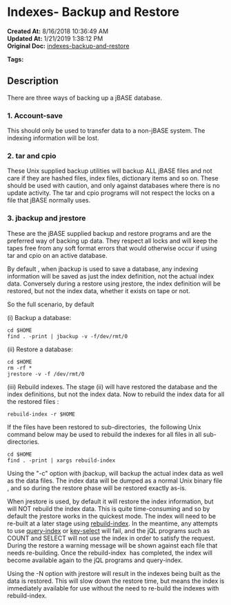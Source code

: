# Indexes- Backup and Restore

**Created At:** 8/16/2018 10:36:49 AM  
**Updated At:** 1/21/2019 1:38:12 PM  
**Original Doc:** [indexes-backup-and-restore](https://docs.jbase.com/48152-indexes/indexes-backup-and-restore)  

**Tags:**
<badge text='restore' vertical='middle' />
<badge text='backup' vertical='middle' />
<badge text='file indexing' vertical='middle' />

## Description 

There are three ways of backing up a jBASE database.



### 1. Account-save 

This should only be used to transfer data to a non-jBASE system. The indexing information will be lost.



### 2. tar and cpio

These Unix supplied backup utilities will backup ALL jBASE files and not care if they are hashed files, index files, dictionary items and so on. These should be used with caution, and only against databases where there is no update activity. The tar and cpio programs will not respect the locks on a file that jBASE normally uses.



### 3. jbackup and jrestore

These are the jBASE supplied backup and restore programs and are the preferred way of backing up data. They respect all locks and will keep the tapes free from any soft format errors that would otherwise occur if using tar and cpio on an active database.

By default , when jbackup is used to save a database, any indexing information will be saved as just the index definition, not the actual index data. Conversely during a restore using jrestore, the index definition will be restored, but not the index data, whether it exists on tape or not.

So the full scenario, by default

(i) Backup a database:

```
cd $HOME
find . -print | jbackup -v -f/dev/rmt/0
```

(ii) Restore a database:

```
cd $HOME
rm -rf *
jrestore -v -f /dev/rmt/0
```

(iii) Rebuild indexes. The stage (ii) will have restored the database and the index definitions, but not the index data. Now to rebuild the index data for all the restored files :

```
rebuild-index -r $HOME
```

If the files have been restored to sub-directories,  the following Unix command below may be used to rebuild the indexes for all files in all sub-directories.

```
cd $HOME
find . -print | xargs rebuild-index
```

Using the "-c" option with jbackup, will backup the actual index data as well as the data files. The index data will be dumped as a normal Unix binary file , and so during the restore phase will be restored exactly as-is.

When jrestore is used, by default it will restore the index information, but will NOT rebuild the index data. This is quite time-consuming and so by default the jrestore works in the quickest mode. The index will need to be re-built at a later stage using [rebuild-index](./../rebuild-index). In the meantime, any attempts to use [query-index](./../query-index) or [key-select](./../query-index) will fail, and the jQL programs such as COUNT and SELECT will not use the index in order to satisfy the request. During the restore a warning message will be shown against each file that needs re-building. Once the rebuild-index  has completed, the index will become available again to the jQL programs and query-index.

Using the -N option with jrestore will result in the indexes being built as the data is restored. This will slow down the restore time, but means the index is immediately available for use without the need to re-build the indexes with rebuild-index.
